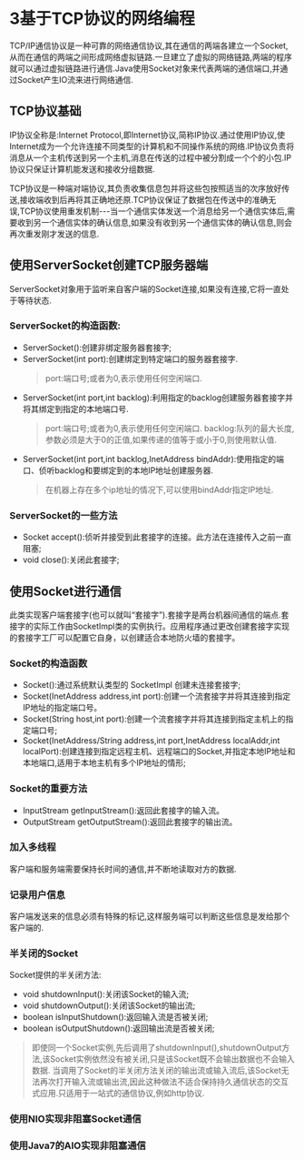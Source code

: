 ﻿# 3基于TCP协议的网络编程
TCP/IP通信协议是一种可靠的网络通信协议,其在通信的两端各建立一个Socket,从而在通信的两端之间形成网络虚拟链路.一旦建立了虚拟的网络链路,两端的程序就可以通过虚拟链路进行通信.Java使用Socket对象来代表两端的通信端口,并通过Socket产生IO流来进行网络通信.
## TCP协议基础
IP协议全称是:Internet Protocol,即Internet协议,简称IP协议.通过使用IP协议,使Internet成为一个允许连接不同类型的计算机和不同操作系统的网络.IP协议负责将消息从一个主机传送到另一个主机,消息在传送的过程中被分割成一个个的小包.IP协议只保证计算机能发送和接收分组数据.

TCP协议是一种端对端协议,其负责收集信息包并将这些包按照适当的次序放好传送,接收端收到后再将其正确地还原.TCP协议保证了数据包在传送中的准确无误,TCP协议使用重发机制---当一个通信实体发送一个消息给另一个通信实体后,需要收到另一个通信实体的确认信息,如果没有收到另一个通信实体的确认信息,则会再次重发刚才发送的信息.

## 使用ServerSocket创建TCP服务器端
ServerSocket对象用于监听来自客户端的Socket连接,如果没有连接,它将一直处于等待状态.
### ServerSocket的构造函数:
* ServerSocket():创建非绑定服务器套接字;
* ServerSocket(int port):创建绑定到特定端口的服务器套接字.
    >port:端口号;或者为0,表示使用任何空闲端口.
* ServerSocket(int port,int backlog):利用指定的backlog创建服务器套接字并将其绑定到指定的本地端口号.
    >port:端口号;或者为0,表示使用任何空闲端口.
    >backlog:队列的最大长度,参数必须是大于0的正值,如果传递的值等于或小于0,则使用默认值.
* ServerSocket(int port,int backlog,InetAddress bindAddr):使用指定的端口、侦听backlog和要绑定到的本地IP地址创建服务器.
    >在机器上存在多个ip地址的情况下,可以使用bindAddr指定IP地址.

### ServerSocket的一些方法
* Socket accept():侦听并接受到此套接字的连接。此方法在连接传入之前一直阻塞;
* void close():关闭此套接字;

## 使用Socket进行通信
此类实现客户端套接字(也可以就叫“套接字”).套接字是两台机器间通信的端点.套接字的实际工作由SocketImpl类的实例执行。应用程序通过更改创建套接字实现的套接字工厂可以配置它自身，以创建适合本地防火墙的套接字。
### Socket的构造函数
* Socket():通过系统默认类型的 SocketImpl 创建未连接套接字;
* Socket(InetAddress address,int port):创建一个流套接字并将其连接到指定IP地址的指定端口号。
* Socket(String host,int port):创建一个流套接字并将其连接到指定主机上的指定端口号;
* Socket(InetAddress/String address,int port,InetAddress localAddr,int localPort):创建连接到指定远程主机、远程端口的Socket,并指定本地IP地址和本地端口,适用于本地主机有多个IP地址的情形;
### Socket的重要方法
* InputStream getInputStream():返回此套接字的输入流。
* OutputStream getOutputStream():返回此套接字的输出流。
### 加入多线程
客户端和服务端需要保持长时间的通信,并不断地读取对方的数据.
### 记录用户信息
客户端发送来的信息必须有特殊的标记,这样服务端可以判断这些信息是发给那个客户端的.
### 半关闭的Socket
Socket提供的半关闭方法:
* void shutdownInput():关闭该Socket的输入流;
* void shutdownOutput():关闭该Socket的输出流;
* boolean isInputShutdown():返回输入流是否被关闭;
* boolean isOutputShutdown():返回输出流是否被关闭;

>即使同一个Socket实例,先后调用了shutdownInput(),shutdownOutput方法,该Socket实例依然没有被关闭,只是该Socket既不会输出数据也不会输入数据.
当调用了Socket的半关闭方法关闭的输出流或输入流后,该Socket无法再次打开输入流或输出流,因此这种做法不适合保持持久通信状态的交互式应用.只适用于一站式的通信协议,例如http协议.

### 使用NIO实现非阻塞Socket通信



### 使用Java7的AIO实现非阻塞通信




